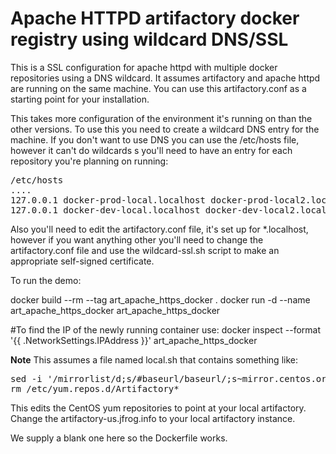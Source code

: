Apache HTTPD artifactory docker registry using wildcard DNS/SSL
===============================================================

This is a SSL configuration for apache httpd with multiple docker repositories using a DNS wildcard.  It assumes artifactory and 
apache httpd are running on the same machine. You can use this artifactory.conf as a starting point for your installation.

This takes more configuration of the environment it's running on than the other versions.  To use this you need
to create a wildcard DNS entry for the machine.  If you don't want to use DNS you can use the /etc/hosts file, however
it can't do wildcards s you'll need to have an entry for each repository you're planning on running:

<pre>
/etc/hosts
....
127.0.0.1 docker-prod-local.localhost docker-prod-local2.localhost
127.0.0.1 docker-dev-local.localhost docker-dev-local2.localhost
</pre>

Also you'll need to edit the artifactory.conf file, it's set up for \*.localhost, however if you want anything other
you'll need to change the artifactory.conf file and use the wildcard-ssl.sh script to make an appropriate self-signed 
certificate.

To run the demo:

docker build --rm --tag art_apache_https_docker .
docker run -d --name art_apache_https_docker art_apache_https_docker

#To find the IP of the newly running container use:
docker inspect --format '{{ .NetworkSettings.IPAddress }}' art_apache_https_docker

__Note__
This assumes a file named local.sh that contains something like:

<pre>
sed -i '/mirrorlist/d;s/#baseurl/baseurl/;s~mirror.centos.org~artifactory-us.jfrog.info/artifactory~' /etc/yum.repos.d/CentOS-*.repo
rm /etc/yum.repos.d/Artifactory*
</pre>

This edits the CentOS yum repositories to point at your local artifactory.  Change the artifactory-us.jfrog.info to your
local artifactory instance.

We supply a blank one here so the Dockerfile works.

